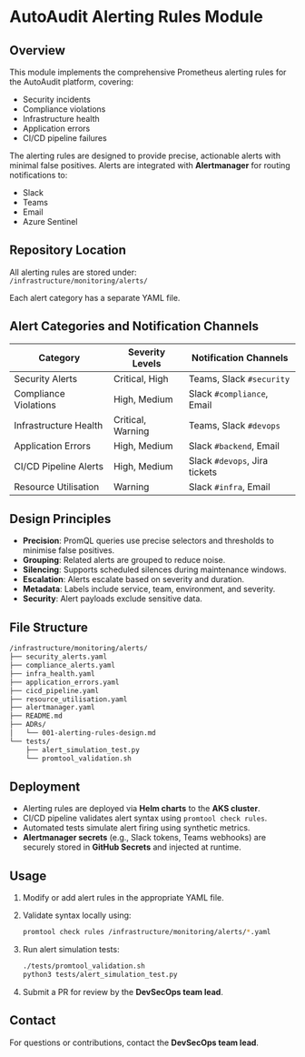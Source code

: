 # AutoAudit Alerting Rules Module

## Overview

This module implements the comprehensive Prometheus alerting rules for the AutoAudit platform, covering:

- Security incidents  
- Compliance violations  
- Infrastructure health  
- Application errors  
- CI/CD pipeline failures  

The alerting rules are designed to provide precise, actionable alerts with minimal false positives. Alerts are integrated with **Alertmanager** for routing notifications to:

- Slack  
- Teams  
- Email  
- Azure Sentinel  

## Repository Location

All alerting rules are stored under:  
`/infrastructure/monitoring/alerts/`

Each alert category has a separate YAML file.

## Alert Categories and Notification Channels

| Category              | Severity Levels     | Notification Channels                          |
|-----------------------|---------------------|------------------------------------------------|
| Security Alerts       | Critical, High      | Teams, Slack `#security`              |
| Compliance Violations | High, Medium        | Slack `#compliance`, Email                     |
| Infrastructure Health | Critical, Warning   | Teams, Slack `#devops`                |
| Application Errors    | High, Medium        | Slack `#backend`, Email                        |
| CI/CD Pipeline Alerts | High, Medium        | Slack `#devops`, Jira tickets                  |
| Resource Utilisation  | Warning             | Slack `#infra`, Email                          |

## Design Principles

- **Precision**: PromQL queries use precise selectors and thresholds to minimise false positives.  
- **Grouping**: Related alerts are grouped to reduce noise.  
- **Silencing**: Supports scheduled silences during maintenance windows.  
- **Escalation**: Alerts escalate based on severity and duration.  
- **Metadata**: Labels include service, team, environment, and severity.  
- **Security**: Alert payloads exclude sensitive data.  

## File Structure

```bash
/infrastructure/monitoring/alerts/
├── security_alerts.yaml
├── compliance_alerts.yaml
├── infra_health.yaml
├── application_errors.yaml
├── cicd_pipeline.yaml
├── resource_utilisation.yaml
├── alertmanager.yaml
├── README.md
├── ADRs/
│   └── 001-alerting-rules-design.md
└── tests/
    ├── alert_simulation_test.py
    └── promtool_validation.sh
```

## Deployment

- Alerting rules are deployed via **Helm charts** to the **AKS cluster**.  
- CI/CD pipeline validates alert syntax using `promtool check rules`.  
- Automated tests simulate alert firing using synthetic metrics.  
- **Alertmanager secrets** (e.g., Slack tokens, Teams webhooks) are securely stored in **GitHub Secrets** and injected at runtime.

## Usage

1. Modify or add alert rules in the appropriate YAML file.
2. Validate syntax locally using:

    ```bash
    promtool check rules /infrastructure/monitoring/alerts/*.yaml
    ```

3. Run alert simulation tests:

    ```bash
    ./tests/promtool_validation.sh
    python3 tests/alert_simulation_test.py
    ```

4. Submit a PR for review by the **DevSecOps team lead**.

## Contact

For questions or contributions, contact the **DevSecOps team lead**.
